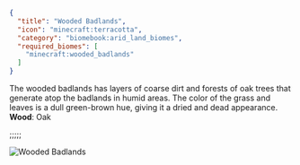 ```json
{
  "title": "Wooded Badlands",
  "icon": "minecraft:terracotta",
  "category": "biomebook:arid_land_biomes",
  "required_biomes": [
    "minecraft:wooded_badlands"
  ]
}
```

The wooded badlands has layers of coarse dirt and forests of oak trees that generate atop the badlands in humid areas. The color of the grass and leaves is a dull green-brown hue, giving it a dried and dead appearance.\
**Wood**: Oak

;;;;;

![Wooded Badlands](biomebook:textures/gui/biomes/wooded_badlands.png,fit)